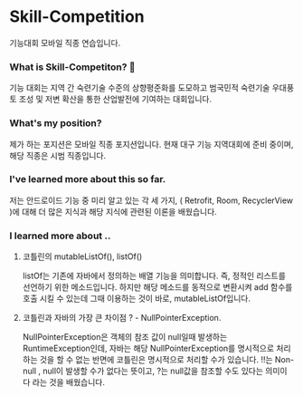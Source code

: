 # Skill-Competition
기능대회 모바일 직종 연습입니다.

### What is Skill-Competiton? :thinking:	

기능 대회는 지역 간 숙련기술 수준의 상향평준화를 도모하고 범국민적 숙련기술 우대풍토 조성 및 저변 확산을 통한 산업발전에 기여하는 대회입니다.

### What's my position? 

제가 하는 포지션은 모바일 직종 포지션입니다. 현재 대구 기능 지역대회에 준비 중이며, 해당 직종은 시범 직종입니다.

### I've learned more about this so far.

저는 안드로이드 기능 중 미리 알고 있는 각 세 가지, ( Retrofit, Room, RecyclerView )에 대해 더 많은 지식과 해당 지식에 관련된 이론을 배웠습니다.

### I learned more about ..


1. 코틀린의 mutableListOf(), listOf()

    listOf는 기존에 자바에서 정의하는 배열 기능을 의미합니다. 즉, 정적인 리스트를 선언하기 위한 메소드입니다.
    하지만 해당 메소드를 동적으로 변환시켜 add 함수를 호출 시킬 수 있는데 그때 이용하는 것이 바로, mutableListOf입니다.

2. 코틀린과 자바의 가장 큰 차이점 ? - NullPointerException.

    NullPointerException은 객체의 참조 값이 null일때 발생하는 RuntimeException인데,
    자바는 해당 NullPointerException를 명시적으로 처리하는 것을 할 수 없는 반면에 코틀린은 명시적으로 처리할 수가 있습니다. !!는 Non-null , 
    null이 발생할 수가 없다는 뜻이고, ?는 null값을 참조할 수도 있다는 의미이다 라는 것을 배웠습니다.



